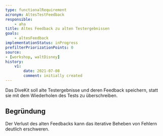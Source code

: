 ```yaml
---
type: functionalRequirement
acronym: AltesTestFeedback
responsible:    
    - aha
title: Altes Feedback zu alten Testergebnissen
goals: 
    - altesFeedback
implementationStatus: inProgress
prefilterPriorizationPoints: 0
source:
- [workshop, waltDisney]
history:
    v1:
        date: 2021-07-08
        comment: initially created
---
```


Das DiveKit soll alte Testergebnisse und deren Feedback speichern, statt sie mit dem Wiederholen des Tests zu
überschreiben.

## Begründung

Der Verlust des alten Feedbacks kann das iterative Beheben von Fehlern deutlich erschweren.
